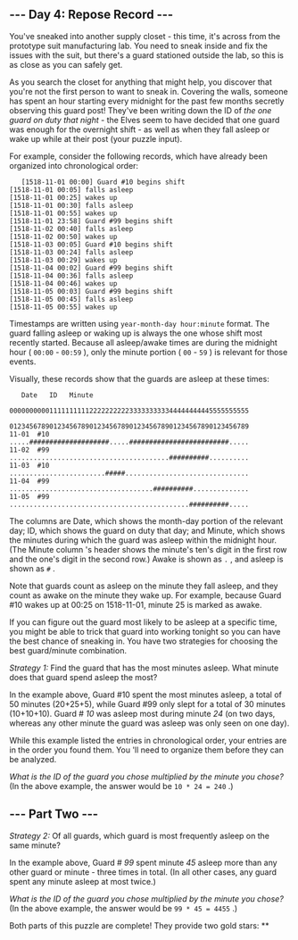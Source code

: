 ##  \--- Day 4: Repose Record ---

You've  sneaked  into another supply closet - this time, it's across from the
prototype suit manufacturing lab. You need to sneak inside and fix the issues
with the suit, but there's a guard stationed outside the lab, so this is as
close as you can safely get.

As you search the closet for anything that might help, you discover that
you're not the first person to want to sneak in. Covering the walls, someone
has spent an hour starting every midnight for the past few months secretly
observing this guard post! They've been writing down the ID of _the one guard
on duty that night_ \- the Elves seem to have decided that one guard was
enough for the overnight shift - as well as when they fall asleep or wake up
while at their post (your puzzle input).

For example, consider the following records, which have already been organized
into chronological order:

    
    
      
       [1518-11-01 00:00] Guard #10 begins shift
    [1518-11-01 00:05] falls asleep
    [1518-11-01 00:25] wakes up
    [1518-11-01 00:30] falls asleep
    [1518-11-01 00:55] wakes up
    [1518-11-01 23:58] Guard #99 begins shift
    [1518-11-02 00:40] falls asleep
    [1518-11-02 00:50] wakes up
    [1518-11-03 00:05] Guard #10 begins shift
    [1518-11-03 00:24] falls asleep
    [1518-11-03 00:29] wakes up
    [1518-11-04 00:02] Guard #99 begins shift
    [1518-11-04 00:36] falls asleep
    [1518-11-04 00:46] wakes up
    [1518-11-05 00:03] Guard #99 begins shift
    [1518-11-05 00:45] falls asleep
    [1518-11-05 00:55] wakes up
      
     

Timestamps are written using ` year-month-day hour:minute ` format. The guard
falling asleep or waking up is always the one whose shift most recently
started. Because all asleep/awake times are during the midnight hour ( ` 00:00
` \- ` 00:59 ` ), only the minute portion ( ` 00 ` \- ` 59 ` ) is relevant for
those events.

Visually, these records show that the guards are asleep at these times:

    
    
      
       Date   ID   Minute
                000000000011111111112222222222333333333344444444445555555555
                012345678901234567890123456789012345678901234567890123456789
    11-01  #10  .....####################.....#########################.....
    11-02  #99  ........................................##########..........
    11-03  #10  ........................#####...............................
    11-04  #99  ....................................##########..............
    11-05  #99  .............................................##########.....
      
     

The columns are Date, which shows the month-day portion of the relevant day;
ID, which shows the guard on duty that day; and Minute, which shows the
minutes during which the guard was asleep within the midnight hour. (The
Minute column 's header shows the minute's ten's digit in the first row and
the one's digit in the second row.) Awake is shown as ` . ` , and asleep is
shown as ` # ` .

Note that guards count as asleep on the minute they fall asleep, and they
count as awake on the minute they wake up. For example, because Guard #10
wakes up at 00:25 on 1518-11-01, minute 25 is marked as awake.

If you can figure out the guard most likely to be asleep at a specific time,
you might be able to trick that guard into working tonight so you can have the
best chance of sneaking in. You have two strategies for choosing the best
guard/minute combination.

_Strategy 1:_ Find the guard that has the most minutes asleep. What minute
does that guard spend asleep the most?

In the example above, Guard #10 spent the most minutes asleep, a total of 50
minutes (20+25+5), while Guard #99 only slept for a total of 30 minutes
(10+10+10). Guard # _10_ was asleep most during minute _24_ (on two days,
whereas any other minute the guard was asleep was only seen on one day).

While this example listed the entries in chronological order, your entries are
in the order you found them. You 'll need to organize them before they can be
analyzed.

_What is the ID of the guard you chose multiplied by the minute you chose?_
(In the above example, the answer would be ` 10 * 24 = 240 ` .)

##  \--- Part Two ---

_Strategy 2:_ Of all guards, which guard is most frequently asleep on the same
minute?

In the example above, Guard # _99_ spent minute _45_ asleep more than any
other guard or minute - three times in total. (In all other cases, any guard
spent any minute asleep at most twice.)

_What is the ID of the guard you chose multiplied by the minute you chose?_
(In the above example, the answer would be ` 99 * 45 = 4455 ` .)

Both parts of this puzzle are complete! They provide two gold stars: **

